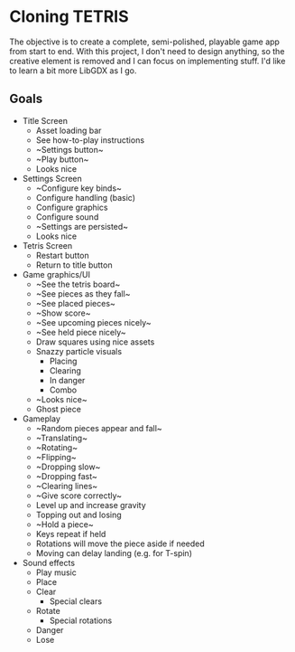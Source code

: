# Cloning TETRIS

The objective is to create a complete, semi-polished, playable game app from start to end.
With this project, I don't need to design anything, so the creative element is removed and I can focus on implementing stuff.
I'd like to learn a bit more LibGDX as I go.

## Goals
* Title Screen
    * Asset loading bar
    * See how-to-play instructions
    * ~Settings button~
    * ~Play button~
    * Looks nice
* Settings Screen
    * ~Configure key binds~
    * Configure handling (basic)
    * Configure graphics
    * Configure sound
    * ~Settings are persisted~
    * Looks nice
* Tetris Screen
    * Restart button
    * Return to title button
* Game graphics/UI
    * ~See the tetris board~
    * ~See pieces as they fall~
    * ~See placed pieces~
    * ~Show score~
    * ~See upcoming pieces nicely~
    * ~See held piece nicely~
    * Draw squares using nice assets
    * Snazzy particle visuals
        * Placing
        * Clearing
        * In danger
        * Combo
    * ~Looks nice~
    * Ghost piece
* Gameplay
    * ~Random pieces appear and fall~
    * ~Translating~
    * ~Rotating~
    * ~Flipping~
    * ~Dropping slow~
    * ~Dropping fast~
    * ~Clearing lines~
    * ~Give score correctly~
    * Level up and increase gravity
    * Topping out and losing
    * ~Hold a piece~
    * Keys repeat if held
    * Rotations will move the piece aside if needed
    * Moving can delay landing (e.g. for T-spin)
* Sound effects
    * Play music
    * Place
    * Clear
        * Special clears
    * Rotate
        * Special rotations
    * Danger
    * Lose
